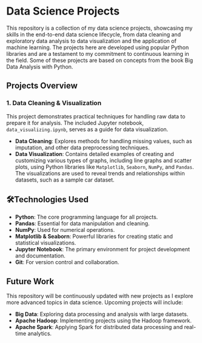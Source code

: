# Data Science Projects

This repository is a collection of my data science projects, showcasing my skills in the end-to-end data science lifecycle, from data cleaning and exploratory data analysis to data visualization and the application of machine learning. The projects here are developed using popular Python libraries and are a testament to my commitment to continuous learning in the field. Some of these projects are based on concepts from the book Big Data Analysis with Python.

## Projects Overview

### 1. Data Cleaning & Visualization

This project demonstrates practical techniques for handling raw data to prepare it for analysis. The included Jupyter notebook, `data_visualizing.ipynb`, serves as a guide for data visualization.

* **Data Cleaning**: Explores methods for handling missing values, such as imputation, and other data preprocessing techniques.
* **Data Visualization**: Contains detailed examples of creating and customizing various types of graphs, including line graphs and scatter plots, using Python libraries like `Matplotlib`, `Seaborn`, `NumPy`, and `Pandas`. The visualizations are used to reveal trends and relationships within datasets, such as a sample car dataset.

## 🛠Technologies Used

* **Python**: The core programming language for all projects.
* **Pandas**: Essential for data manipulation and cleaning.
* **NumPy**: Used for numerical operations.
* **Matplotlib & Seaborn**: Powerful libraries for creating static and statistical visualizations.
* **Jupyter Notebook**: The primary environment for project development and documentation.
* **Git**: For version control and collaboration.

##  Future Work

This repository will be continuously updated with new projects as I explore more advanced topics in data science. Upcoming projects will include:

* **Big Data**: Exploring data processing and analysis with large datasets.
* **Apache Hadoop**: Implementing projects using the Hadoop framework.
* **Apache Spark**: Applying Spark for distributed data processing and real-time analytics.
